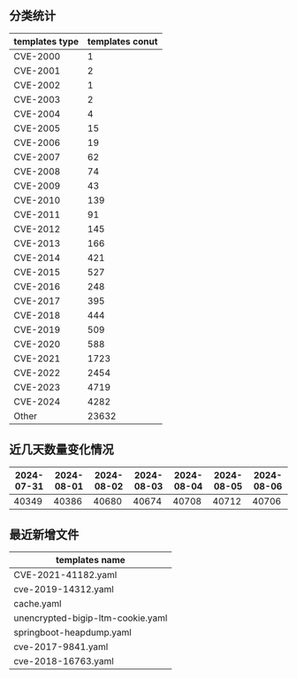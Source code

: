 ## 分类统计
| templates type | templates conut | 
| --- | --- |
| CVE-2000 | 1 |
| CVE-2001 | 2 |
| CVE-2002 | 1 |
| CVE-2003 | 2 |
| CVE-2004 | 4 |
| CVE-2005 | 15 |
| CVE-2006 | 19 |
| CVE-2007 | 62 |
| CVE-2008 | 74 |
| CVE-2009 | 43 |
| CVE-2010 | 139 |
| CVE-2011 | 91 |
| CVE-2012 | 145 |
| CVE-2013 | 166 |
| CVE-2014 | 421 |
| CVE-2015 | 527 |
| CVE-2016 | 248 |
| CVE-2017 | 395 |
| CVE-2018 | 444 |
| CVE-2019 | 509 |
| CVE-2020 | 588 |
| CVE-2021 | 1723 |
| CVE-2022 | 2454 |
| CVE-2023 | 4719 |
| CVE-2024 | 4282 |
| Other | 23632 |
## 近几天数量变化情况
|2024-07-31 | 2024-08-01 | 2024-08-02 | 2024-08-03 | 2024-08-04 | 2024-08-05 | 2024-08-06|
|--- | ------ | ------ | ------ | ------ | ------ | ---|
|40349 | 40386 | 40680 | 40674 | 40708 | 40712 | 40706|
## 最近新增文件
| templates name | 
| --- |
| CVE-2021-41182.yaml |
| cve-2019-14312.yaml |
| cache.yaml |
| unencrypted-bigip-ltm-cookie.yaml |
| springboot-heapdump.yaml |
| cve-2017-9841.yaml |
| cve-2018-16763.yaml |
